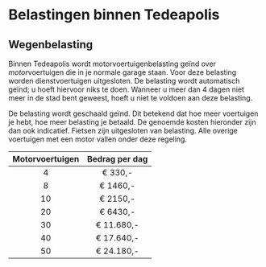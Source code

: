 # Belastingen binnen Tedeapolis

## Wegenbelasting

Binnen Tedeapolis wordt motorvoertuigenbelasting geïnd over *motor*voertuigen die in je normale garage staan. Voor deze belasting worden dienstvoertuigen uitgesloten. De belasting wordt automatisch geïnd; u hoeft hiervoor niks te doen. Wanneer u meer dan 4 dagen niet meer in de stad bent geweest, hoeft u niet te voldoen aan deze belasting.

De belasting wordt geschaald geïnd. Dit betekend dat hoe meer voertuigen je hebt, hoe meer belasting je betaald. De genoemde kosten hieronder zijn dan ook indicatief.
Fietsen zijn uitgesloten van belasting. Alle overige voertuigen met een motor vallen onder deze regeling.

|Motorvoertuigen|Bedrag per dag|
|:----:|:------------:|
| 4    | € 330,-      |
| 8    | € 1460,-     |
| 10   | € 2150,-     |
| 20   | € 6430,-     |
| 30   | € 11.680,-   |
| 40   | € 17.640,-   |
| 50   | € 24.180,-   |
